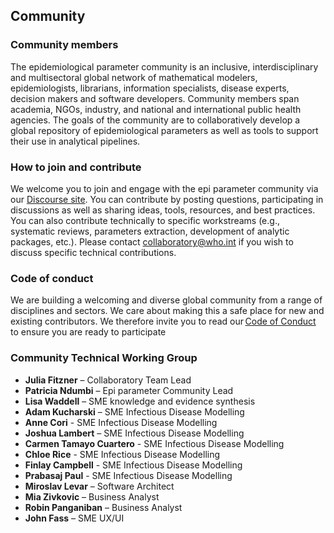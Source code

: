 ## Community

### Community members  
The epidemiological parameter community is an inclusive, interdisciplinary and multisectoral global network of mathematical modelers, epidemiologists, librarians, information specialists, disease experts, decision makers and software developers. Community members span academia, NGOs, industry, and national and international public health agencies. The goals of the community are to collaboratively develop a global repository of epidemiological parameters as well as tools to support their use in analytical pipelines.  

### How to join and contribute 
We welcome you to join and engage with the epi parameter community via our [Discourse site](https://collab-forum.who.int/). You can contribute by posting questions, participating in discussions as well as sharing ideas, tools, resources, and best practices. You can also contribute technically to specific workstreams (e.g., systematic reviews, parameters extraction, development of analytic packages, etc.). Please contact collaboratory@who.int if you wish to discuss specific technical contributions. 

### Code of conduct
We are building a welcoming and diverse global community from a range of disciplines and sectors. We care about making this a safe place for new and existing contributors. We therefore invite you to read our [Code of Conduct](/pages/code_of_conduct.md) to ensure you are ready to participate

### Community Technical Working Group
* **Julia Fitzner** – Collaboratory Team Lead
* **Patricia Ndumbi** – Epi parameter Community Lead
* **Lisa Waddell** – SME knowledge and evidence synthesis
* **Adam Kucharski** – SME Infectious Disease Modelling
* **Anne Cori** - SME Infectious Disease Modelling
* **Joshua Lambert** – SME Infectious Disease Modelling
* **Carmen Tamayo Cuartero** - SME Infectious Disease Modelling
* **Chloe Rice** - SME Infectious Disease Modelling
* **Finlay Campbell** - SME Infectious Disease Modelling
* **Prabasaj Paul** - SME Infectious Disease Modelling
* **Miroslav Levar** – Software Architect
* **Mia Zivkovic** – Business Analyst
* **Robin Panganiban** – Business Analyst
* **John Fass** – SME UX/UI
